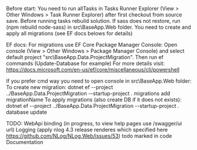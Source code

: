 Before start:
You need to run allTasks in Tasks Runner Explorer (View > Other Windows > Task Runner Explorer) after first checkout from source save. Before running tasks rebuild solution.
If sass does not restore, run (npm rebuild node-sass) in src\BaseApp.Web folder.
You need to create and apply all migrations (see EF docs belows for details)

EF docs:
For migrations use EF Core Package Manager Console:
Open console (View > Other Windows > Package Manager Console) and select default project "src\BaseApp.Data.ProjectMigration". Then run ef commands (Update-Database for example)
For more details visit: https://docs.microsoft.com/en-us/ef/core/miscellaneous/cli/powershell

If you prefer cmd way you need to open console in src\BaseApp.Web folder:
To create new migration: dotnet ef --project ../BaseApp.Data.ProjectMigration --startup-project . migrations add migrationName
To apply migrations (also create DB if it does not exists):  dotnet ef --project ../BaseApp.Data.ProjectMigration --startup-project . database update

TODO:
WebApi binding (in progress, to view help pages use /swagger/ui url)
Logging (apply nlog 4.3 release renderes which specified here https://github.com/NLog/NLog.Web/issues/53)
todo marked in code 
Documentation